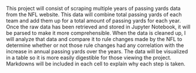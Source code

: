 This project will consist of scraping multiple years of passing yards data from the NFL website. This data will combine total passing yards of each team and add them up for a total amount of passing yards for each year. Once the raw data has been retrieved and stored in Jupyter Notebook, it will be parsed to make it more comprehensible. When the data is cleaned up, I will analyze that data and compare it to rule changes made by the NFL to determine whether or not those rule changes had any correlation with the increase in annual passing yards over the years. The data will be visualized in a table so it is more easily digestible for those viewing the project. Markdowns will be included in each cell to explain why each step is taken.
